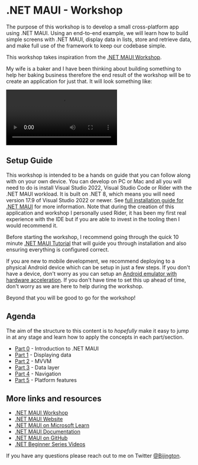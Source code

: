 # .NET MAUI - Workshop

The purpose of this workshop is to develop a small cross-platform app using .NET MAUI. Using an end-to-end example, we will learn how to build simple screens with .NET MAUI, display data in lists, store and retrieve data, and make full use of the framework to keep our codebase simple.

This workshop takes inspiration from the [.NET MAUI Workshop](https://github.com/dotnet-presentations/dotnet-maui-workshop).

My wife is a baker and I have been thinking about building something to help her baking business therefore the end result of the workshop will be to create an application for just that. It will look something like:

![example video of application](./example.mp4)

## Setup Guide

This workshop is intended to be a hands on guide that you can follow along with on your own device. You can develop on PC or Mac and all you will need to do is install Visual Studio 2022, Visual Studio Code or Rider with the .NET MAUI workload. It is built on .NET 8, which means you will need version 17.9 of Visual Studio 2022 or newer. See [full installation guide for .NET MAUI](https://learn.microsoft.com/dotnet/maui/get-started/installation?view=net-maui-8.0) for more information. Note that during the creation of this application and workshop I personally used Rider, it has been my first real experience with the IDE but if you are able to invest in the tooling then I would recommend it.

Before starting the workshop, I recommend going through the quick 10 minute [.NET MAUI Tutorial](https://docs.microsoft.com/dotnet/maui/get-started/first-app?WT.mc_id=friends-mauiworkshop-jamont) that will guide you through installation and also ensuring everything is configured correct.

If you are new to mobile development, we recommend deploying to a physical Android device which can be setup in just a few steps. If you don't have a device, don't worry as you can setup an [Android emulator with hardware acceleration](https://docs.microsoft.com/xamarin/android/get-started/installation/android-emulator?WT.mc_id=friends-mauiworkshop-jamont). If you don't have time to set this up ahead of time, don't worry as we are here to help during the workshop.

Beyond that you will be good to go for the workshop!

## Agenda

The aim of the structure to this content is to _hopefully_ make it easy to jump in at any stage and learn how to apply the concepts in each part/section.

* [Part 0](part-0-overview/readme.md) - Introduction to .NET MAUI
* [Part 1](part-1-diplaying-data/readme.md) - Displaying data
* [Part 2](part-2-mvvm/readme.md) - MVVM
* [Part 3](part-3-data-layer/readme.md) - Data layer
* [Part 4](part-4-navigation/readme.md) - Navigation
* [Part 5](part-5-platform-features/readme.md) - Platform features

## More links and resources

* [.NET MAUI Workshop](https://github.com/dotnet-presentations/dotnet-maui-workshop)
* [.NET MAUI Website](https://dot.net/maui)
* [.NET MAUI on Microsoft Learn](https://docs.microsoft.com/learn/paths/build-apps-with-dotnet-maui/)
* [.NET MAUI Documentation](https://docs.microsoft.com/dotnet/maui)
* [.NET MAUI on GitHub](https://github.com/dotnet/maui)
* [.NET Beginner Series Videos](https://dot.net/videos)

If you have any questions please reach out to me on Twitter [@Bijington](https://twitter.com/bijington).

